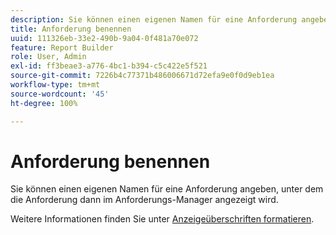 ```yaml
---
description: Sie können einen eigenen Namen für eine Anforderung angeben, unter dem die Anforderung dann im Anforderungs-Manager angezeigt wird.
title: Anforderung benennen
uuid: 111326eb-33e2-490b-9a04-0f481a70e072
feature: Report Builder
role: User, Admin
exl-id: ff3beae3-a776-4bc1-b394-c5c422e5f521
source-git-commit: 7226b4c77371b486006671d72efa9e0f0d9eb1ea
workflow-type: tm+mt
source-wordcount: '45'
ht-degree: 100%

---
```


# Anforderung benennen

Sie können einen eigenen Namen für eine Anforderung angeben, unter dem die Anforderung dann im Anforderungs-Manager angezeigt wird.

Weitere Informationen finden Sie unter [Anzeigeüberschriften formatieren](/help/analyze/report-builder/layout/t-format-display-headers.md).
